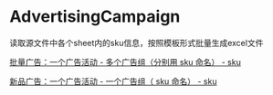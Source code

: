 # AdvertisingCampaign
读取源文件中各个sheet内的sku信息，按照模板形式批量生成excel文件

[批量广告：一个广告活动 - 多个广告组（分别用 sku 命名） -  sku](https://github.com/MarlonYang/AdvertisingCampaign/blob/master/campaign.py)

[新品广告：一个广告活动 - 一个广告组（ sku 命名） -  sku](https://github.com/MarlonYang/AdvertisingCampaign/blob/master/campaign2.py)
